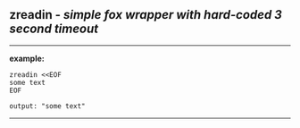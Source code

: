 ‎
=

## zreadin - *simple fox wrapper with hard-coded 3 second timeout*

------------------------------------

**example:**

    zreadin <<EOF
    some text
    EOF

    output: "some text"

------------------------------------